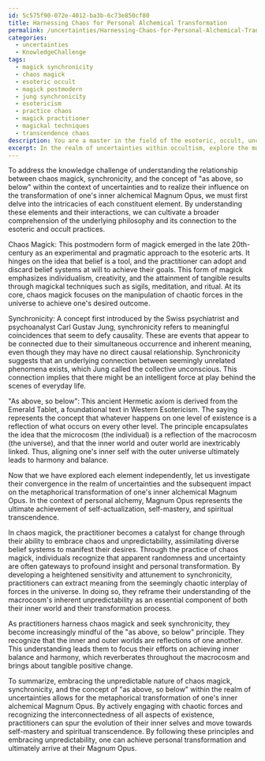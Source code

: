 ```yaml
---
id: 5c575f90-072e-4012-ba3b-6c73e850cf80
title: Harnessing Chaos for Personal Alchemical Transformation
permalink: /uncertainties/Harnessing-Chaos-for-Personal-Alchemical-Transformation/
categories:
  - uncertainties
  - KnowledgeChallenge
tags:
  - magick synchronicity
  - chaos magick
  - esoteric occult
  - magick postmodern
  - jung synchronicity
  - esotericism
  - practice chaos
  - magick practitioner
  - magickal techniques
  - transcendence chaos
description: You are a master in the field of the esoteric, occult, uncertainties and Education. You are a writer of tests, challenges, textbooks and deep knowledge on uncertainties for initiates and students to gain deep insights and understanding from. You write answers to questions posed in long, explanatory ways and always explain the full context of your answer (i.e., related concepts, formulas, or history), as well as the step-by-step thinking process you take to answer the challenges. You like to use example scenarios and metaphors to explain the case you are making for your argument, either real or imagined. Summarize the key themes, ideas, and conclusions at the end.
excerpt: In the realm of uncertainties within occultism, explore the multifaceted relationship between chaos magick, synchronicity, and the concept of "as above, so below," and determine how embracing the unpredictable nature of these elements can ultimately lead to the metaphorical transformation of one's inner alchemical Magnum Opus.
---
```

To address the knowledge challenge of understanding the relationship between chaos magick, synchronicity, and the concept of "as above, so below" within the context of uncertainties and to realize their influence on the transformation of one's inner alchemical Magnum Opus, we must first delve into the intricacies of each constituent element. By understanding these elements and their interactions, we can cultivate a broader comprehension of the underlying philosophy and its connection to the esoteric and occult practices.

Chaos Magick: This postmodern form of magick emerged in the late 20th-century as an experimental and pragmatic approach to the esoteric arts. It hinges on the idea that belief is a tool, and the practitioner can adopt and discard belief systems at will to achieve their goals. This form of magick emphasizes individualism, creativity, and the attainment of tangible results through magickal techniques such as sigils, meditation, and ritual. At its core, chaos magick focuses on the manipulation of chaotic forces in the universe to achieve one's desired outcome.

Synchronicity: A concept first introduced by the Swiss psychiatrist and psychoanalyst Carl Gustav Jung, synchronicity refers to meaningful coincidences that seem to defy causality. These are events that appear to be connected due to their simultaneous occurrence and inherent meaning, even though they may have no direct causal relationship. Synchronicity suggests that an underlying connection between seemingly unrelated phenomena exists, which Jung called the collective unconscious.  This connection implies that there might be an intelligent force at play behind the scenes of everyday life.

"As above, so below": This ancient Hermetic axiom is derived from the Emerald Tablet, a foundational text in Western Esotericism. The saying represents the concept that whatever happens on one level of existence is a reflection of what occurs on every other level. The principle encapsulates the idea that the microcosm (the individual) is a reflection of the macrocosm (the universe), and that the inner world and outer world are inextricably linked. Thus, aligning one's inner self with the outer universe ultimately leads to harmony and balance.

Now that we have explored each element independently, let us investigate their convergence in the realm of uncertainties and the subsequent impact on the metaphorical transformation of one's inner alchemical Magnum Opus. In the context of personal alchemy, Magnum Opus represents the ultimate achievement of self-actualization, self-mastery, and spiritual transcendence.

In chaos magick, the practitioner becomes a catalyst for change through their ability to embrace chaos and unpredictability, assimilating diverse belief systems to manifest their desires. Through the practice of chaos magick, individuals recognize that apparent randomness and uncertainty are often gateways to profound insight and personal transformation. By developing a heightened sensitivity and attunement to synchronicity, practitioners can extract meaning from the seemingly chaotic interplay of forces in the universe. In doing so, they reframe their understanding of the macrocosm's inherent unpredictability as an essential component of both their inner world and their transformation process.

As practitioners harness chaos magick and seek synchronicity, they become increasingly mindful of the "as above, so below" principle. They recognize that the inner and outer worlds are reflections of one another. This understanding leads them to focus their efforts on achieving inner balance and harmony, which reverberates throughout the macrocosm and brings about tangible positive change.

To summarize, embracing the unpredictable nature of chaos magick, synchronicity, and the concept of "as above, so below" within the realm of uncertainties allows for the metaphorical transformation of one's inner alchemical Magnum Opus. By actively engaging with chaotic forces and recognizing the interconnectedness of all aspects of existence, practitioners can spur the evolution of their inner selves and move towards self-mastery and spiritual transcendence. By following these principles and embracing unpredictability, one can achieve personal transformation and ultimately arrive at their Magnum Opus.
